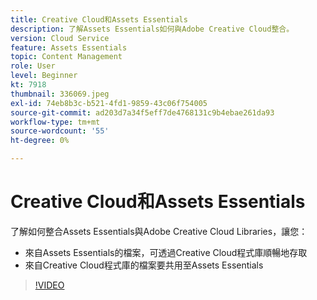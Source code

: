 ```yaml
---
title: Creative Cloud和Assets Essentials
description: 了解Assets Essentials如何與Adobe Creative Cloud整合。
version: Cloud Service
feature: Assets Essentials
topic: Content Management
role: User
level: Beginner
kt: 7918
thumbnail: 336069.jpeg
exl-id: 74eb8b3c-b521-4fd1-9859-43c06f754005
source-git-commit: ad203d7a34f5eff7de4768131c9b4ebae261da93
workflow-type: tm+mt
source-wordcount: '55'
ht-degree: 0%

---
```


# Creative Cloud和Assets Essentials

了解如何整合Assets Essentials與Adobe Creative Cloud Libraries，讓您：

+ 來自Assets Essentials的檔案，可透過Creative Cloud程式庫順暢地存取
+ 來自Creative Cloud程式庫的檔案要共用至Assets Essentials

>[!VIDEO](https://video.tv.adobe.com/v/336069/?quality=12&learn=on)
